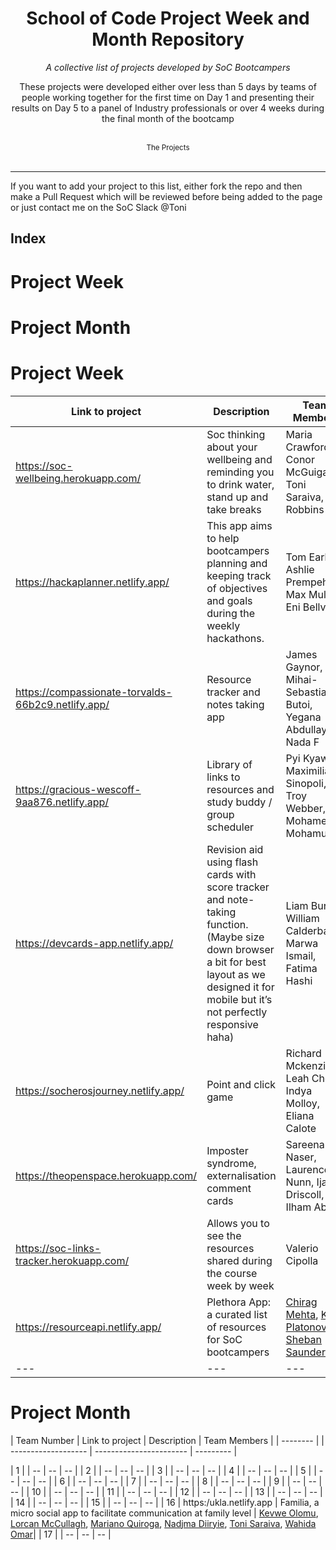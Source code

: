 <div align="center">
    <h1>School of Code Project Week and Month Repository</h1>
    <i>A collective list of projects developed by SoC Bootcampers</i>
    <p>These projects were developed either over less than 5 days by teams of people working together for the first time on Day 1 and presenting their results on Day 5 to a panel of Industry professionals or over 4 weeks during the final month of the bootcamp</p>
</div>

<br />

<div align="center">
    <sub>The Projects</sub>
    </div><br />

---
If you want to add your project to this list, either fork the repo and then make a Pull Request which will be reviewed before being added to the page or just contact me on the SoC Slack @Toni 

## Index
# Project Week
# Project Month


# Project Week

| Link to project                                    | Description                                                                                                                                                                                     | Team Members                                                                                                                          |
| -------------------------------------------------- | ----------------------------------------------------------------------------------------------------------------------------------------------------------------------------------------------- | ------------------------------------------------------------------------------------------------------------------------------------- |
| https://soc-wellbeing.herokuapp.com/               | Soc thinking about your wellbeing and reminding you to drink water, stand up and take breaks                                                                                                    | Maria Crawford, Conor McGuigan, Toni Saraiva, Guy Robbins                                                                             |
| https://hackaplanner.netlify.app/                  | This app aims to help bootcampers planning and keeping track of objectives and goals during the weekly hackathons.                                                                              | Tom Earl, Ashlie Prempeh, Max Muller, Eni Bellver                                                                                     |
| https://compassionate-torvalds-66b2c9.netlify.app/ | Resource tracker and notes taking app                                                                                                                                                           | James Gaynor, Mihai-Sebastian Butoi, Yegana Abdullayeva, Nada F                                                                       |
| https://gracious-wescoff-9aa876.netlify.app/       | Library of links to resources and study buddy / group scheduler                                                                                                                                 | Pyi Kyaw, Maximiliano Sinopoli, Troy Webber, Mohamed Mohamud                                                                          |
| https://devcards-app.netlify.app/                  | Revision aid using flash cards with score tracker and note-taking function. (Maybe size down browser a bit for best layout as we designed it for mobile but it’s not perfectly responsive haha) | Liam Burton, William Calderbank, Marwa Ismail, Fatima Hashi                                                                           |
| https://socherosjourney.netlify.app/               | Point and click game                                                                                                                                                                            | Richard Mckenzie, Leah Chen, Indya Molloy, Eliana Calote                                                                              |
| https://theopenspace.herokuapp.com/                | Imposter syndrome, externalisation comment cards                                                                                                                                                | Sareena Naser, Laurence Nunn, Ijaz Driscoll, Ilham Abdi                                                                               |
| https://soc-links-tracker.herokuapp.com/           | Allows you to see the resources shared during the course week by week                                                                                                                           | Valerio Cipolla                                                                                                                       |
| https://resourceapi.netlify.app/                   | Plethora App: a curated list of resources for SoC bootcampers                                                                                                                                   | [Chirag Mehta](https://github.com/chirazzzz), [Kate Platonova](https://github.com/E-K8), [Sheban Saunders](https://github.com/Sheb95) |
| ---                                                | ---                                                                                                                                                                                             | ---                                                                                                                                   |
# Project Month

| Team Number | Link to project  |  Description     | Team Members | 
| -------- | | ------------------- | ----------------------- | --------- |


 | 1 | | -- | -- | -- |
 | 2 | | -- | -- | -- |
 | 3 | | -- | -- | -- |
 | 4 | | -- | -- | -- |
 | 5 | | -- | -- | -- |
 | 6 | | -- | -- | -- |
 | 7 | | -- | -- | -- |
 | 8 | | -- | -- | -- |
 | 9 | | -- | -- | -- |
 | 10 | | -- | -- | -- |
 | 11 | | -- | -- | -- |
 | 12 | | -- | -- | -- |
 | 13 | | -- | -- | -- |
 | 14 | | -- | -- | -- |
 | 15 | | -- | -- | -- |
| 16 | https:/ukla.netlify.app             | Familia, a micro social app to facilitate communication at family level                                                                | [Kevwe Olomu](), [Lorcan McCullagh](), [Mariano Quiroga](), [Nadjma Diiryie](), [Toni Saraiva](https://github.com/Tonisaraiva), [Wahida Omar]()|
| 17 | | -- | -- | -- |

             